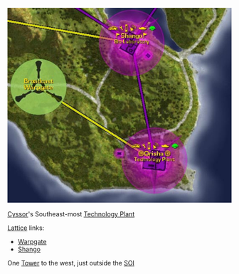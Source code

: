![](../images/Orisha_Map.jpg "Orisha_Map.jpg")

[Cyssor](../locations/Cyssor.md)'s Southeast-most
[Technology Plant](../locations/Technology_Plant.md)

[Lattice](../terminology/Lattice.md) links:

- [Warpgate](../locations/Warpgate.md)
- [Shango](Shango.md)

One [Tower](../locations/Towers.md) to the west, just outside the
[SOI](../locations/Sphere_of_Influence.md)

<!--[Category:Facilities](Category:Facilities.md)-->
